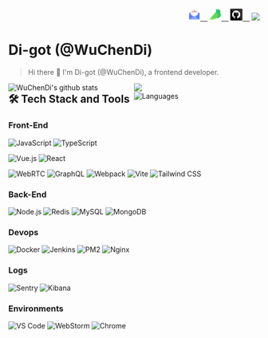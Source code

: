 <h6 align="right" style="display: 'flex'; align-items: center;">
  <code><a href="mailto:996194720@qq.com" title="Click to send me an email"><img height="24" src="images/mail.svg" />  </a></code>
  <code><a href="https://www.yuque.com/wuchendi/fe" title="WuChenDi's yuque"><img height="24" src="images/yuque.svg" />  </a></code>
  <code><a href="https://github.com/WuChenDi" title="WuChenDi's GitHhub"><img height="24" src="images/github.svg" />  </a></code>
  <code><img src="https://komarev.com/ghpvc/?username=WuChenDi"></code>
</h6>

# Di-got (@WuChenDi)

> Hi there 👋 I'm Di-got (@WuChenDi), a frontend developer.

<a href="https://profile.codersrank.io/user/WuChenDi">
  <img width="50%" align="right" src="https://cr-skills-chart-widget.azurewebsites.net/api/api?username=WuChenDi" />
</a>

<!-- <img width="50%" align="right" src="https://github-readme-streak-stats.herokuapp.com/?user=WuChenDi&hide_border=true" alt="WuChenDi's github stats" /> -->

<a href="https://github.com/WuChenDi?tab=repositories&q=&type=source">
  <img width="50%" align="right" src="https://github-readme-stats.vercel.app/api?username=WuChenDi&show_icons=true&hide_title=true" alt="WuChenDi's github stats" />
</a>

<!-- <a href="https://activity-graph.herokuapp.com/graph?username=WuChenDi&theme=github&hide_border=true">
  <img width="50%" align="right" src="https://activity-graph.herokuapp.com/graph?username=WuChenDi&theme=github&hide_border=true" />
</a> -->

<a href="https://github.com/WuChenDi?tab=repositories&q=&type=source">
  <img width="50%" align="right" src="https://github-readme-stats.vercel.app/api/top-langs/?username=WuChenDi&hide=html&layout=compact&langs_count=8" alt="Languages" />
</a>

## 🛠 Tech Stack and Tools

### Front-End

![JavaScript](https://img.shields.io/badge/JavaScript-F7DF1E?logo=JavaScript&logoColor=fff)
![TypeScript](https://img.shields.io/badge/TypeScript-007ACC?logo=TypeScript&logoColor=fff)

![Vue.js](https://img.shields.io/badge/Vue.js-4FC08D?logo=Vue.js&logoColor=fff)
![React](https://img.shields.io/badge/-React-52BAD7?style=flat&logo=react&logoColor=white)

![WebRTC](https://img.shields.io/badge/WebRTC-333333?logo=WebRTC&logoColor=fff)
![GraphQL](https://img.shields.io/badge/GraphQL-E10098?logo=GraphQL&logoColor=fff)
![Webpack](https://img.shields.io/badge/Webpack-8DD6F9?logo=Webpack&logoColor=fff)
![Vite](https://img.shields.io/badge/Vite-646CFF?logo=Vite&logoColor=fff)
![Tailwind CSS](https://img.shields.io/badge/Tailwind-38B2AC?logo=Tailwind-CSS&logoColor=fff)

### Back-End

![Node.js](https://img.shields.io/badge/Node.js-339933?logo=Node.js&logoColor=fff)
![Redis](https://img.shields.io/badge/Redis-DC382D?logo=Redis&logoColor=fff)
![MySQL](https://img.shields.io/badge/MySQL-4479A1?logo=MySQL&logoColor=fff)
![MongoDB](https://img.shields.io/badge/MongoDB-47A248?logo=MongoDB&logoColor=fff)

### Devops

![Docker](https://img.shields.io/badge/Docker-2496ED?logo=Docker&logoColor=fff)
![Jenkins](https://img.shields.io/badge/Jenkins-D24939?logo=Jenkins&logoColor=fff)
![PM2](https://img.shields.io/badge/PM2-2B037A?logo=PM2&logoColor=fff)
![Nginx](https://img.shields.io/badge/Nginx-009639?logo=Nginx&logoColor=fff)

### Logs

![Sentry](https://img.shields.io/badge/Sentry-362D59?logo=Sentry&logoColor=fff)
![Kibana](https://img.shields.io/badge/Kibana-005571?logo=Kibana&logoColor=fff)

### Environments

![VS Code](https://img.shields.io/badge/VS_Code-007ACC?logo=Visual-Studio-Code&logoColor=fff)
![WebStorm](https://img.shields.io/badge/WebStorm-000000?logo=WebStorm&logoColor=fff)
![Chrome](https://img.shields.io/badge/Chrome-4285F4?logo=Google-Chrome&logoColor=fff)

<!-- ↓ Reference -->
<!-- https://github.com/seognil -->
<!-- https://github.com/syfxlin/syfxlin -->
<!-- https://github.com/adajuly/adajuly -->
<!-- https://github.com/antfu/antfu -->

<!-- https://shields.io/category/other -->
<!-- https://simpleicons.org/ -->
<!-- https://colorswall.com/ -->
<!-- http://zhongguose.com/ -->
